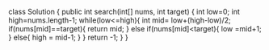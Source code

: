 class Solution {
    public int search(int[] nums, int target) {
      int low=0; int high=nums.length-1;
      while(low<=high){
        int mid= low+(high-low)/2;
        if(nums[mid]==target){
            return mid;
        }
        else if(nums[mid]<target){
            low =mid+1;
        }
        else{
            high = mid-1;
        }
      }
      return -1;
    }
}
